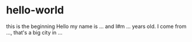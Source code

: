 # hello-world
this is the beginning
Hello my name is ... and I#m ... years old. I come from ..., that's a big city in ...
